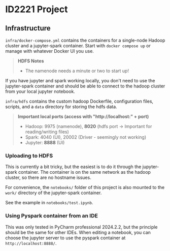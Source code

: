 # ID2221 Project

## Infrastructure
`infra/docker-compose.yml` contains the containers for a single-node Hadoop cluster and a jupyter-spark container.
Start with `docker compose up` or manage with whatever Docker UI you use.

> **HDFS Notes**
> - The namenode needs a minute or two to start up!
 
If you have jupyter and spark working locally, you don't need to use the jupyter-spark container and should be able to
connect to the hadoop cluster from your local jupyter notebook.

`infra/hdfs` contains the custom hadoop Dockerfile, configuration files, scripts, and a `data` directory for storing the hdfs data.

> **Important local ports (access with "http://localhost:" + port)**
> - Hadoop: 9975 (namenode), **8020** (hdfs port → Important for reading/writing files)
> - Spark: 4040 (UI), 20002 (Driver - seemingly not working)
> - Jupyter: **8888** (UI)

### Uploading to HDFS
This is currently a bit tricky, but the easiest is to do it through the jupyter-spark container.
The container is on the same network as the hadoop cluster, so there are no hostname issues.

For convenience, the `notebooks/` folder of this project is also mounted to the `work/` directory of the jupyter-spark container.

See the example in `notebooks/test.ipynb`.

### Using Pyspark container from an IDE
This was only tested in PyCharm professional 2024.2.2, but the principle should be the same for other IDEs.
When editing a notebook, you can choose the jupyter server to use the pyspark container at `http://localhost:8888/`.